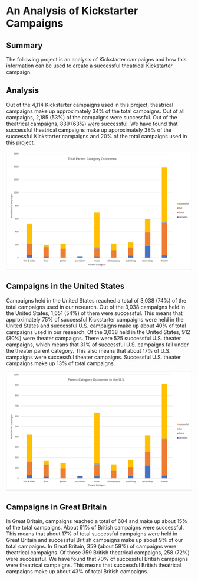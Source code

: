 # An Analysis of Kickstarter Campaigns

## Summary
The following project is an analysis of Kickstarter campaigns and how this information can be used to create a successful theatrical Kickstarter campaign.

## Analysis
Out of the 4,114 Kickstarter campaigns used in this project, theatrical campaigns make up approximately 34% of the total campaigns. Out of all campaigns, 2,185 (53%) of the campaigns were successful.  Out of the theatrical campaigns, 839 (63%) were successful. We have found that successful theatrical campaigns make up approximately 38% of the successful Kickstarter campaigns and 20% of the total campaigns used in this project.

![ParentCategoryTotal](ParentCategoryTotal.png)

## Campaigns in the United States
Campaigns held in the United States reached a total of 3,038 (74%) of the total campaigns used in our research. Out of the 3,038 campaigns held in the United States, 1,651 (54%) of them were successful. This means that approximately 75% of successful Kickstarter campaigns were held in the United States and successful U.S. campaigns make up about 40% of total campaigns used in our research. Of the 3,038 held in the United States, 912 (30%) were theater campaigns. There were 525 successful U.S. theater campaigns, which means that 31% of successful U.S. campaigns fall under the theater parent category. This also means that about 17% of U.S. campaigns were successful theater campaigns. Successful U.S. theater campaigns make up 13% of total campaigns.

![ParentCategoryUS](ParentCategoryUS.png)

## Campaigns in Great Britain
In Great Britain, campaigns reached a total of 604 and make up about 15% of the total campaigns. About 61% of British campaigns were successful. This means that about 17% of total successful campaigns were held in Great Britain and successful British campaigns make up about 9% of our total campaigns. In Great Britain, 359 (about 59%) of campaigns were theatrical campaigns. Of those 359 British theatrical campaigns, 258 (72%) were successful. We have found that 70% of successful British campaigns were theatrical campaigns. This means that successful British theatrical campaigns make up about 43% of total British campaigns.